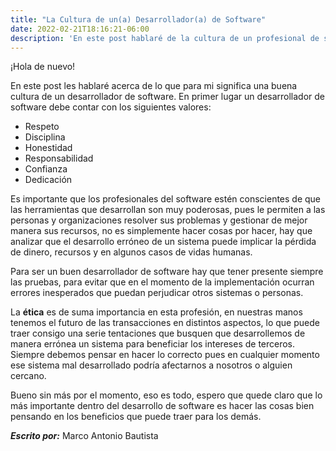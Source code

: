 ```yaml
---
title: "La Cultura de un(a) Desarrollador(a) de Software"
date: 2022-02-21T18:16:21-06:00
description: 'En este post hablaré de la cultura de un profesional de software'
---
```


¡Hola de nuevo!

En este post les hablaré acerca de lo que para mi significa una buena cultura de un desarrollador de software. En primer lugar un desarrollador de software debe contar con los siguientes valores:

- Respeto
- Disciplina
- Honestidad
- Responsabilidad
- Confianza
- Dedicación

Es importante que los profesionales del software estén conscientes de que las herramientas que desarrollan son muy poderosas, pues le permiten a las personas y organizaciones resolver sus problemas y gestionar de mejor manera sus recursos, no es simplemente hacer cosas por hacer, hay que analizar que el desarrollo erróneo de un sistema puede implicar la pérdida de dinero, recursos y en algunos casos de vidas humanas.

Para ser un buen desarrollador de software hay que tener presente siempre las pruebas, para evitar que en el momento de la implementación ocurran errores inesperados que puedan perjudicar otros sistemas o personas.

La **ética** es de suma importancia en esta profesión, en nuestras manos tenemos el futuro de las transacciones en distintos aspectos, lo que puede traer consigo una serie tentaciones que busquen que desarrollemos de manera errónea un sistema para beneficiar los intereses de terceros. Siempre debemos pensar en hacer lo correcto pues en cualquier momento ese sistema mal desarrollado podría afectarnos a nosotros o alguien cercano.

Bueno sin más por el momento, eso es todo, espero que quede claro que lo más importante dentro del desarrollo de software es hacer las cosas bien pensando en los beneficios que puede traer para los demás.

***Escrito por:*** Marco Antonio Bautista
